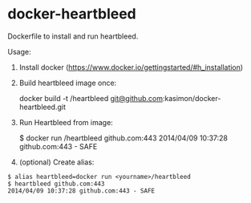 docker-heartbleed
=================

Dockerfile to install and run heartbleed.

Usage:

  1) Install docker (https://www.docker.io/gettingstarted/#h_installation)

  2) Build heartbleed image once:

     docker build -t <yourname>/heartbleed git@github.com:kasimon/docker-heartbleed.git

  3) Run Heartbleed from image:

     $ docker run <yourname>/heartbleed github.com:443
     2014/04/09 10:37:28 github.com:443 - SAFE

  4) (optional) Create alias:

    $ alias heartbleed=docker run <yourname>/heartbleed
    $ heartbleed github.com:443
    2014/04/09 10:37:28 github.com:443 - SAFE


